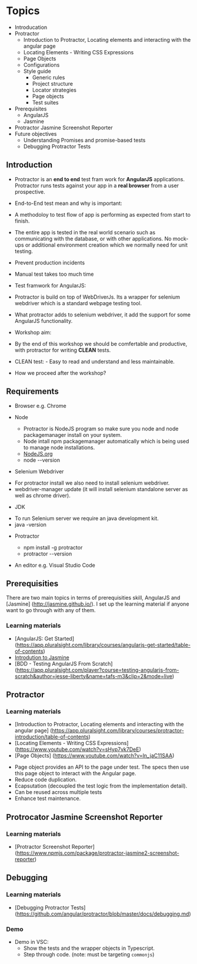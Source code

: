 # Topics
* Introducation
* Protractor
  * Introduction to Protractor, Locating elements and interacting with the angular page
  * Locating Elements - Writing CSS Expressions
  * Page Objects 
  * Configurations
  * Style guide
    * Generic rules
    * Project structure
    * Locator strategies
    * Page objects
    * Test suites
* Prerequisites
   * AngularJS
   * Jasmine
* Protractor Jasmine Screenshot Reporter
* Future objectives
   *  Understanding Promises and promise-based tests  
   *  Debugging Protractor Tests

## Introduction   

 - Protractor is an <b>end to end</b> test fram work for <b>AngularJS</b> applications. Protractor runs tests against your app in a <b>real browser</b> from a user prospective.
 - End-to-End test mean and why is important:
  - A methodoloy to test flow of app is performing as expected from start to finish.
  - The entire app is tested in the real world scenario such as communicating with the database, or with other applications. No  mock-ups or additional environment creation which we normally need for unit testing.
  - Prevent production incidents
  - Manual test takes too much time
  
 - Test framwork for AngularJS:
  - Protractor is build on top of WebDriverJs. Its a wrapper for selenium webdriver which is a standard webpage testing tool. 
  - What protractor adds to selenium webdriver, it add the support for some AngularJS functionality.
 
 - Workshop aim:
  -  By the end of this workshop we should be comfertable and productive, with protractor for writing <b>CLEAN</b> tests.
  -  CLEAN test:
    - Easy to read and understand and less maintainable.   
  - How we proceed after the workshop?
  
## Requirements

* Browser e.g. Chrome 

* Node
    - Protractor is NodeJS program so make sure you node and node packagemanager install on your system. 
    - Node intall npm packagemanager automatically which is being used to manage node installations.
    - [NodeJS.org](https://nodejs.org/en/)
    - node --version 

* Selenium Webdriver 
 - For protractor install we also need to install selenium webdriver. 
 - webdriver-manager update (it will install selenium standalone server as well as chrome driver).
 
* JDK 
 - To run Selenium server we require an java development kit.
 - java -version
  
* Protractor 
  - npm install -g protractor
  - protractor --version   
  
* An editor e.g. Visual Studio Code
  
## Prerequisities

There are two main topics in terms of prerequisities skill, AngularJS and [Jasmine] (http://jasmine.github.io/). I set up the learning material if anyone want to go through with any of them.

### Learning materials

* [AngularJS: Get Started] (https://app.pluralsight.com/library/courses/angularjs-get-started/table-of-contents)
* [Introdution to Jasmine](https://app.pluralsight.com/player?course=testing-javascript&author=joe-eames&name=testing-javascript-m2-jasmine&clip=0&mode=live)
* [BDD - Testing AngularJS From Scratch] (https://app.pluralsight.com/player?course=testing-angularjs-from-scratch&author=jesse-liberty&name=tafs-m3&clip=2&mode=live)

## Protractor

### Learning materials

* [Introduction to Protractor, Locating elements and interacting with the angular page] (https://app.pluralsight.com/library/courses/protractor-introduction/table-of-contents)
* [Locating Elements - Writing CSS Expressions] (https://www.youtube.com/watch?v=sHyp7vk7DeE) 
* [Page Objects] (https://www.youtube.com/watch?v=ln_jaC11SAA)
 - Page object provides an API to the page under test. The specs then use this page object to interact with the Angular page.
 - Reduce code duplication.
 - Ecapsutation (decoupled the test logic from the implementation detail).
 - Can be reused across multiple tests
 - Enhance test maintenance.
 
## Protrocator Jasmine Screenshot Reporter

### Learning materials

* [Protractor Screenshot Reporter] (https://www.npmjs.com/package/protractor-jasmine2-screenshot-reporter)

## Debugging

### Learning materials

* [Debugging Protractor Tests] (https://github.com/angular/protractor/blob/master/docs/debugging.md)


 
### Demo

* Demo in VSC:
    * Show the tests and the wrapper objects in Typescript.
    * Step through code. (note: must be targeting `commonjs`)
 

  

